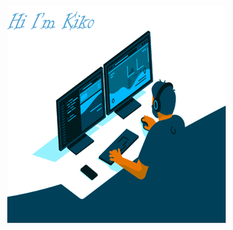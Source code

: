 <div class="progress-bar">
  <img style="transition: all 4s linear;" src="forGit.gif" width="1000" height="500" />
</div>
